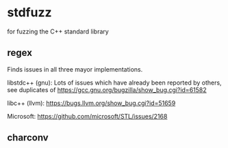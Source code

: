 # stdfuzz
for fuzzing the C++ standard library

## regex
Finds issues in all three mayor implementations.

libstdc++ (gnu): Lots of issues which have already been reported by others, see duplicates of https://gcc.gnu.org/bugzilla/show_bug.cgi?id=61582

libc++ (llvm): https://bugs.llvm.org/show_bug.cgi?id=51659

Microsoft: https://github.com/microsoft/STL/issues/2168

## charconv
